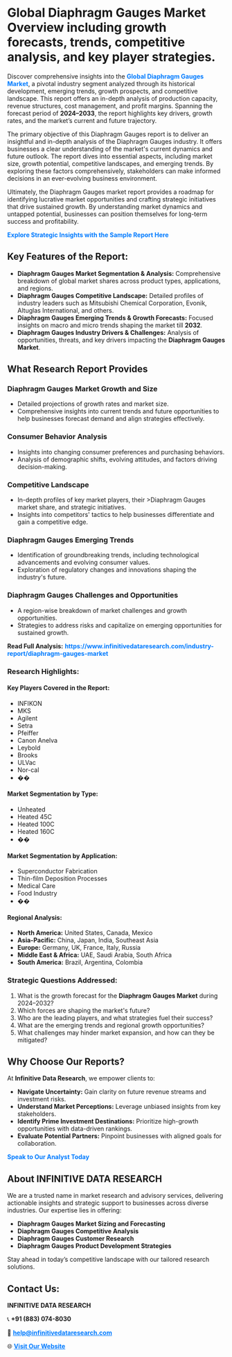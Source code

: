 <h1>Global Diaphragm Gauges Market Overview including growth forecasts, trends, competitive analysis, and key player strategies.</h1>
<p>
Discover comprehensive insights into the 
<a href="https://www.infinitivedataresearch.com/industry-report/diaphragm-gauges-market" rel="dofollow" style="color: #007BFF; text-decoration: none;"><strong>Global Diaphragm Gauges Market</strong></a>, a pivotal industry segment analyzed through its historical development, emerging trends, growth prospects, and competitive landscape. This report offers an in-depth analysis of production capacity, revenue structures, cost management, and profit margins. Spanning the forecast period of <strong>2024–2033</strong>, the report highlights key drivers, growth rates, and the market’s current and future trajectory.
</p>
<p>
The primary objective of this Diaphragm Gauges report is to deliver an insightful and in-depth analysis of the Diaphragm Gauges industry. It offers businesses a clear understanding of the market's current dynamics and future outlook. The report dives into essential aspects, including market size, growth potential, competitive landscapes, and emerging trends. By exploring these factors comprehensively, stakeholders can make informed decisions in an ever-evolving business environment.
</p>
<p>
Ultimately, the Diaphragm Gauges market report provides a roadmap for identifying lucrative market opportunities and crafting strategic initiatives that drive sustained growth. By understanding market dynamics and untapped potential, businesses can position themselves for long-term success and profitability.
</p>
<p>
<a href="https://www.infinitivedataresearch.com/request-sample/reportId=108444" style="color: #007BFF; text-decoration: none;"><strong>Explore Strategic Insights with the Sample Report Here</strong></a>
</p>

<h2>Key Features of the Report:</h2>
<ul>
<li><strong>Diaphragm Gauges Market Segmentation & Analysis:</strong> Comprehensive breakdown of global market shares across product types, applications, and regions.</li>
<li><strong>Diaphragm Gauges Competitive Landscape:</strong> Detailed profiles of industry leaders such as Mitsubishi Chemical Corporation, Evonik, Altuglas International, and others.</li>
<li><strong>Diaphragm Gauges Emerging Trends & Growth Forecasts:</strong> Focused insights on macro and micro trends shaping the market till <strong>2032</strong>.</li>
<li><strong>Diaphragm Gauges Industry Drivers & Challenges:</strong> Analysis of opportunities, threats, and key drivers impacting the <strong>Diaphragm Gauges Market</strong>.</li>
</ul>

<h2>What Research Report Provides</h2>
<h3>Diaphragm Gauges Market Growth and Size</h3>
<ul>
<li>Detailed projections of growth rates and market size.</li>
<li>Comprehensive insights into current trends and future opportunities to help businesses forecast demand and align strategies effectively.</li>
</ul>

<h3>Consumer Behavior Analysis</h3>
<ul>
<li>Insights into changing consumer preferences and purchasing behaviors.</li>
<li>Analysis of demographic shifts, evolving attitudes, and factors driving decision-making.</li>
</ul>

<h3>Competitive Landscape</h3>
<ul>
<li>In-depth profiles of key market players, their >Diaphragm Gauges market share, and strategic initiatives.</li>
<li>Insights into competitors' tactics to help businesses differentiate and gain a competitive edge.</li>
</ul>

<h3>Diaphragm Gauges Emerging Trends</h3>
<ul>
<li>Identification of groundbreaking trends, including technological advancements and evolving consumer values.</li>
<li>Exploration of regulatory changes and innovations shaping the industry's future.</li>
</ul>

<h3>Diaphragm Gauges Challenges and Opportunities</h3>
<ul>
<li>A region-wise breakdown of market challenges and growth opportunities.</li>
<li>Strategies to address risks and capitalize on emerging opportunities for sustained growth.</li>
</ul>
<p><strong>Read Full Analysis:</strong> <a href="https://www.infinitivedataresearch.com/industry-report/diaphragm-gauges-market" rel="dofollow" style="color: #007BFF; text-decoration: none;"><strong>https://www.infinitivedataresearch.com/industry-report/diaphragm-gauges-market</strong></a></p>
<h3>Research Highlights:</h3>
<h4>Key Players Covered in the Report:</h4>
<ul><li>INFIKON</li><li>MKS</li><li>Agilent</li><li>Setra</li><li>Pfeiffer</li><li>Canon Anelva</li><li>Leybold</li><li>Brooks</li><li>ULVac</li><li>Nor-cal</li><li>��</li></ul>
<h4>Market Segmentation by Type:</h4>
<ul><li>Unheated</li><li>Heated 45C</li><li>Heated 100C</li><li>Heated 160C</li><li>��</li></ul>
<h4>Market Segmentation by Application:</h4>
<ul><li>Superconductor Fabrication</li><li>Thin-film Deposition Processes</li><li>Medical Care</li><li>Food Industry</li><li>��</li></ul>

<h4>Regional Analysis:</h4>
<ul>
<li><strong>North America:</strong> United States, Canada, Mexico</li>
<li><strong>Asia-Pacific:</strong> China, Japan, India, Southeast Asia</li>
<li><strong>Europe:</strong> Germany, UK, France, Italy, Russia</li>
<li><strong>Middle East & Africa:</strong> UAE, Saudi Arabia, South Africa</li>
<li><strong>South America:</strong> Brazil, Argentina, Colombia</li>
</ul>

<h3>Strategic Questions Addressed:</h3>
<ol>
<li>What is the growth forecast for the <strong>Diaphragm Gauges Market</strong> during 2024–2032?</li>
<li>Which forces are shaping the market's future?</li>
<li>Who are the leading players, and what strategies fuel their success?</li>
<li>What are the emerging trends and regional growth opportunities?</li>
<li>What challenges may hinder market expansion, and how can they be mitigated?</li>
</ol>

<h2>Why Choose Our Reports?</h2>
<p>At <strong>Infinitive Data Research</strong>, we empower clients to:</p>
<ul>
<li><strong>Navigate Uncertainty:</strong> Gain clarity on future revenue streams and investment risks.</li>
<li><strong>Understand Market Perceptions:</strong> Leverage unbiased insights from key stakeholders.</li>
<li><strong>Identify Prime Investment Destinations:</strong> Prioritize high-growth opportunities with data-driven rankings.</li>
<li><strong>Evaluate Potential Partners:</strong> Pinpoint businesses with aligned goals for collaboration.</li>
</ul>
<p><a href="https://www.infinitivedataresearch.com/industry-report/diaphragm-gauges-market" rel="dofollow" style="color: #007BFF; text-decoration: none;"><strong>Speak to Our Analyst Today</strong></a></p>

<h2>About INFINITIVE DATA RESEARCH</h2>
<p>We are a trusted name in market research and advisory services, delivering actionable insights and strategic support to businesses across diverse industries. Our expertise lies in offering:</p>
<ul>
<li><strong>Diaphragm Gauges Market Sizing and Forecasting</strong></li>
<li><strong>Diaphragm Gauges Competitive Analysis</strong></li>
<li><strong>Diaphragm Gauges Customer Research</strong></li>
<li><strong>Diaphragm Gauges Product Development Strategies</strong></li>
</ul>
<p>Stay ahead in today’s competitive landscape with our tailored research solutions.</p>

<h2>Contact Us:</h2>
<p><strong>INFINITIVE DATA RESEARCH</strong></p>
<p>📞 <strong>+91 (883) 074-8030</strong></p>
<p>📧 <strong><a href="mailto:help@infinitivedataresearch.com" style="color: #007BFF;">help@infinitivedataresearch.com</a></strong></p>
<p>🌐 <strong><a href="https://www.infinitivedataresearch.com" rel="dofollow" style="color: #007BFF;">Visit Our Website</a></strong></p>